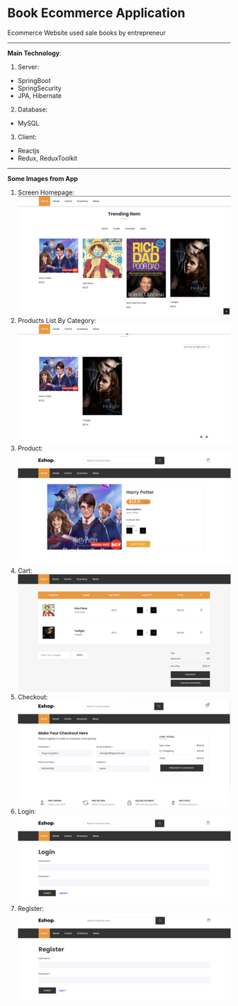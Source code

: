 # Book Ecommerce Application

Ecommerce Website used sale books by entrepreneur

---
**Main Technology**:
1. Server:
  - SpringBoot
  - SpringSecurity
  - JPA, Hibernate
2. Database:
  - MySQL
3. Client:
  - Reactjs
  - Redux, ReduxToolkit

---
**Some Images from App**
1. Screen Homepage:
![alt text](screenshots/home.png)
2. Products List By Category:
![alt text](screenshots/products.png)
3. Product:
![alt text](screenshots/product.png)
4. Cart:
![alt text](screenshots/cart.png)
5. Checkout:
![alt text](screenshots/checkout.png)
6. Login:
![alt text](screenshots/login.png)
6. Register:
![alt text](screenshots/register.png)








